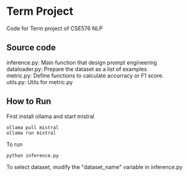 # Term Project
Code for Term project of CSE576 NLP
## Source code
inference.py: Main function that design prompt engineering<br/>
dataloader.py: Prepare the dataset as a list of examples<br/>
metric.py: Define functions to calculate accurracy or F1 score.<br/>
utils.py: Utils for metric.py<br/>



## How to Run
First install ollama and start mistral
```commandline
ollama pull mistral
ollama run mistral
```

To run 
```commandline
python inference.py
```

To select dataset, modify the "dataset_name" variable in inference.py

